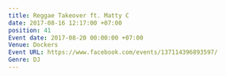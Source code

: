 ```yaml
---
title: Reggae Takeover ft. Matty C
date: 2017-08-16 12:17:00 +07:00
position: 41
Event date: 2017-08-20 00:00:00 +07:00
Venue: Dockers
Event URL: https://www.facebook.com/events/137114396893597/
Genre: DJ
---
```


